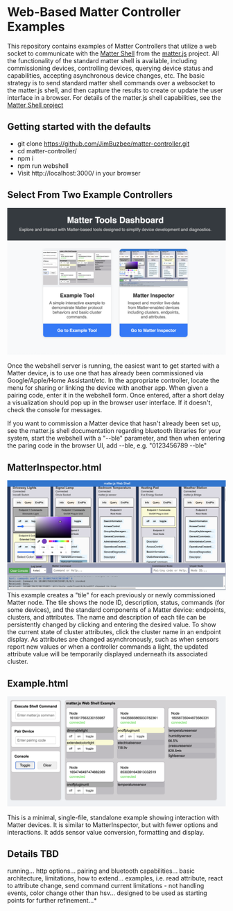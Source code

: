 ﻿# Web-Based Matter Controller Examples

This repository contains examples of Matter Controllers that utilize a web socket to communicate with the [Matter Shell](https://github.com/project-chip/matter.js/tree/main/packages/nodejs-shell) from the [matter.js](https://github.com/project-chip/matter.js) project. All the functionality of the standard matter shell is available, including commissioning devices, controlling devices,  querying device status and capabilities, accepting asynchronous device changes, etc.  The basic strategy is to send standard matter shell commands over a websocket to the matter.js shell, and then capture the results to create or update the user interface in a browser. For details of the matter.js shell capabilities, see the  [Matter Shell project](https://github.com/project-chip/matter.js/tree/main/packages/nodejs-shell) 


## Getting started with the defaults

 - git clone https://github.com/JimBuzbee/matter-controller.git
 - cd matter-controller/
 - npm i
 - npm run webshell
 - Visit http://localhost:3000/ in your browser
 

## Select From Two Example Controllers

 
![enter image description here](https://raw.githubusercontent.com/JimBuzbee/matter-controller/main/public/index.png)


Once the webshell server is running, the easiest want to get started with a Matter device, is to use one that has already been commissioned via Google/Apple/Home Assistant/etc. In the appropriate controller, locate the menu for sharing or linking the device with another app. When given a pairing code, enter it in the webshell form.  Once entered, after a short delay a visualization should pop up in the browser user interface. If it doesn't, check the console for messages.

If you want to commission a Matter device that hasn't already been set up, see the matter.js shell documentation regarding bluetooth libraries for your system, start the webshell with a "--ble" parameter,  and then when entering the paring code in the browser UI, add --ble, e.g. "0123456789  --ble"
 
## MatterInspector.html
![enter image description here](https://raw.githubusercontent.com/JimBuzbee/matter-controller/main/public/MatterExplorer.png)
This example creates a "tile" for each previously or newly commissioned Matter node. The tile shows the node ID, description, status, commands (for some devices),  and the standard components of a Matter device: endpoints,  clusters, and attributes. The name and description of each tile can be persistently changed by clicking and entering the desired value. To show the current state of cluster attributes, click the cluster name in an endpoint display.  As attributes are changed asynchronously, such as when sensors report new values or when a controller commands a light, the updated attribute value will be temporarily displayed underneath its associated cluster.

## Example.html

![enter image description here](https://raw.githubusercontent.com/JimBuzbee/matter-controller/main/public/example.png)

This is a minimal, single-file, standalone example showing interaction with Matter devices.  It is similar to MatterInspector, but with fewer options and interactions. It adds sensor value conversion, formatting and display.

 ## Details TBD
running...
http options...
pairing and bluetooth capabilities...
basic architecture, limitations, how to extend...
examples, i.e. read attribute, react to attribute change, send command
current limitations - not handling events, color change other than hsv...
designed to be used as starting points for further refinement...*


